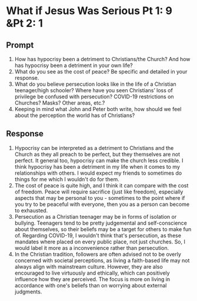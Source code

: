 # What if Jesus Was Serious Pt 1: 9 &Pt 2: 1

## Prompt

1. How has hypocrisy been a detriment to Christians/the Church? And how has hypocrisy been a detriment in your own life?
2. What do you see as the cost of peace? Be specific and detailed in your response.
3. What do you believe persecution looks like in the life of a Christian teenager/high schooler? Where have you seen Christians’ loss of privilege be confused with persecution? COVID-19 restrictions on Churches? Masks? Other areas, etc.?
4. Keeping in mind what John and Peter both write, how should we feel about the perception the world has of Christians?  

## Response

1. Hypocrisy can be interpreted as a detriment to Christians and the Church as they all preach to be perfect, but they themselves are not perfect. It general too, hypocrisy can make the church less credible. I think hypocrisy has been a detriment in my life when it comes to my relationships with others. I would expect my friends to sometimes do things for me which I wouldn't do for them.
2. The cost of peace is quite high, and I think it can compare with the cost of freedom. Peace will require sacrifice (just like freedom), especially aspects that may be personal to you - sometimes to the point where if you try to be peaceful with everyone, then you as a person can become to exhausted. 
3. Persecution as a Christian teenager may be in forms of isolation or bullying. Teenagers tend to be pretty judgemental and self-conscience about themselves, so their beliefs may be a target for others to make fun of. Regarding COVID-19, I wouldn't think that's persecution, as these mandates where placed on every public place, not just churches. So, I would label it more as a inconvenience rather than persecution.
4. In the Christian tradition, followers are often advised not to be overly concerned with societal perceptions, as living a faith-based life may not always align with mainstream culture. However, they are also encouraged to live virtuously and ethically, which can positively influence how they are perceived. The focus is more on living in accordance with one's beliefs than on worrying about external judgments.
